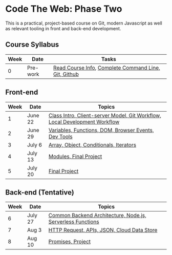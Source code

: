 # Code The Web: Phase Two

This is a practical, project-based course on Git, modern Javascript as well as relevant tooling in front and back-end development.

## Course Syllabus 

| Week | Date | Tasks |
| --- | --- | --- |
| 0 | Pre-work | [Read Course Info](./week-zero/about.md), [Complete Command Line, Git, Github](./week-zero) 

## Front-end

| Week | Date | Topics |
| --- | --- | --- |
| 1 | June 22 | [Class Intro, Client-server Model, Git Workflow, Local Development Workflow](./week-one) |
| 2 | June 29 | [Variables, Functions, DOM, Browser Events, Dev Tools](./week-two) |
| 3 | July 6 | [Array, Object, Conditionals, Iterators](./week-three) |
| 4 | July 13 | [Modules, Final Project](./week-four) |
| 5 | July 20 | [Final Project](./week-five) |

## Back-end (Tentative)

| Week | Date | Topics |
| --- | --- | --- |
| 6 | July 27 | [Common Backend Architecture, Node.js, Serverless Functions](./week-six) |
| 7 | Aug 3 | [HTTP Request, APIs, JSON, Cloud Data Store](./week-seven) |
| 8 | Aug 10 | [Promises, Project](./week-eight) |
